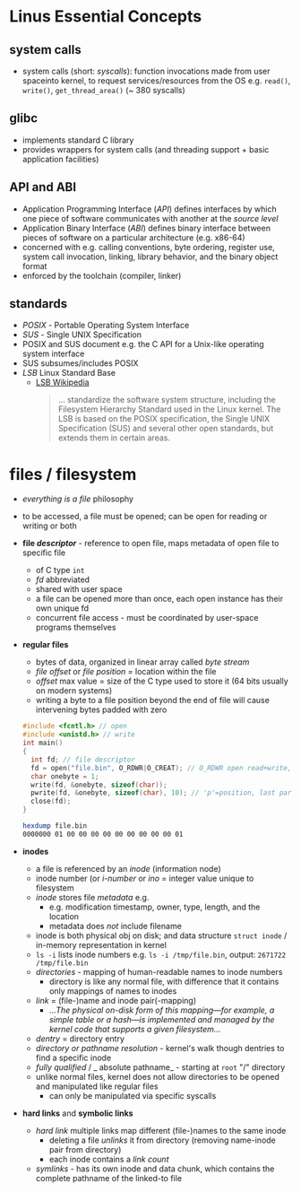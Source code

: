 
# Linus Essential Concepts


## system calls
* system calls (short: _syscalls_): function invocations made from user spaceinto kernel, to request services/resources from the OS e.g. `read()`, `write()`, `get_thread_area()` (~ 380 syscalls)


## glibc
  * implements standard C library
  * provides wrappers for system calls (and threading support +  basic application facilities)


## API and ABI 
  * Application Programming Interface (_API_) defines interfaces by which one piece of software communicates with another at the _source level_
  * Application Binary Interface (_ABI_) defines binary interface between pieces of software on a particular architecture (e.g. x86-64)
  * concerned with e.g. calling conventions, byte ordering, register use, system call invocation, linking, library behavior, and the binary object format
  * enforced by the toolchain (compiler, linker)


## standards
  * _POSIX_ - Portable Operating System Interface
  * _SUS_ - Single UNIX Specification
  * POSIX and SUS document e.g. the C API for a Unix-like operating system interface
  * SUS subsumes/includes POSIX
  * _LSB_ Linux Standard Base
    * [LSB Wikipedia](https://en.wikipedia.org/wiki/Linux_Standard_Base)
      > ... standardize the software system structure,
      > including the Filesystem Hierarchy Standard used in the Linux kernel.
      > The LSB is based on the POSIX specification, the Single UNIX Specification (SUS)
      > and several other open standards, but extends them in certain areas. 
    
# files / filesystem
  * _everything is a file_ philosophy
  * to be accessed, a file must be opened; can be open for reading or writing or both

  * **file _descriptor_** - reference to open file, maps metadata of open file to specific file
    * of C type `int`
    * _fd_ abbreviated
    * shared with user space 
    * a file can be opened more than once, each open instance has their own unique fd
    * concurrent file access - must be coordinated by user-space programs themselves

  * **regular files**
    * bytes of data, organized in linear array called _byte stream_
    * _file offset_ or _file position_ = location within the file
    * _offset_ max value = size of the C type used to store it (64 bits usually on modern systems)
    * writing a byte to a file position beyond the end of file will cause intervening bytes padded with zero
    ```c
    #include <fcntl.h> // open
    #include <unistd.h> // write
    int main()
    {
      int fd; // file descriptor
      fd = open("file.bin", O_RDWR|O_CREAT); // O_RDWR open read+write, O_CREAT create if not exist
      char onebyte = 1;
      write(fd, &onebyte, sizeof(char));
      pwrite(fd, &onebyte, sizeof(char), 10); // 'p'=position, last param = off_t offset
      close(fd);
    }
    ```
    ```bash
    hexdump file.bin
    0000000 01 00 00 00 00 00 00 00 00 00 01
    ```

  * **inodes** 
    * a file is referenced by an _inode_ (information node)
    * inode number (or _i-number_ or _ino_ = integer value unique to filesystem
    * _inode_ stores file _metadata_ e.g.
      * e.g. modification timestamp, owner, type, length, and the location
      * metadata does _not_ include filename
    * inode is both physical obj on disk; and data structure `struct inode` / in-memory representation in kernel
    * `ls -i` lists inode numbers e.g. `ls -i /tmp/file.bin`, output:  `2671722 /tmp/file.bin`
    * _directories_ - mapping of human-readable names to inode numbers
      * directory is like any normal file, with difference that it contains only mappings of names to inodes
    * _link_ = (file-)name and inode pair(-mapping)
      * _...The physical on-disk form of this mapping—for example, a simple table or a hash—is implemented and managed by the kernel code that supports a given filesystem..._
    * _dentry_ = directory entry
    * _directory or pathname resolution_ - kernel's walk though dentries to find a specific inode
    * _fully qualified_ / _ absolute pathname_ - starting at `root` "/" directory
    * unlike normal files, kernel does not allow directories to be opened and manipulated like regular files
      * can only be manipulated via specific syscalls

  * **hard links** and **symbolic links**
    * _hard link_ multiple links map different (file-)names to the same inode
      * deleting a file _unlinks_ it from directory (removing name-inode pair from directory)
      * each inode contains a _link count_
    * _symlinks_ - has its own inode and data chunk, which contains the complete pathname of the linked-to file


